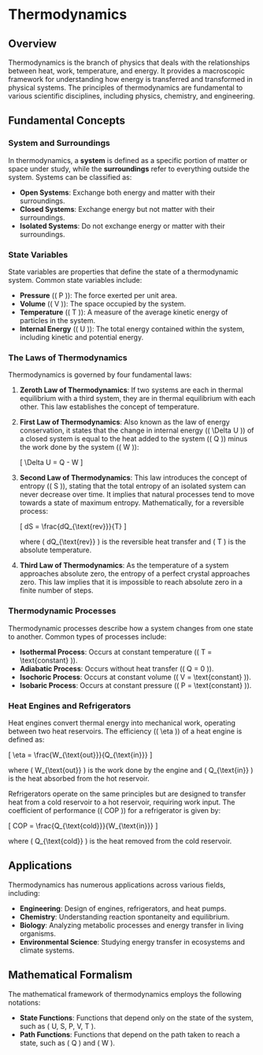 
# Thermodynamics

## Overview
Thermodynamics is the branch of physics that deals with the relationships between heat, work, temperature, and energy. It provides a macroscopic framework for understanding how energy is transferred and transformed in physical systems. The principles of thermodynamics are fundamental to various scientific disciplines, including physics, chemistry, and engineering.

## Fundamental Concepts

### System and Surroundings
In thermodynamics, a **system** is defined as a specific portion of matter or space under study, while the **surroundings** refer to everything outside the system. Systems can be classified as:

- **Open Systems**: Exchange both energy and matter with their surroundings.
- **Closed Systems**: Exchange energy but not matter with their surroundings.
- **Isolated Systems**: Do not exchange energy or matter with their surroundings.

### State Variables
State variables are properties that define the state of a thermodynamic system. Common state variables include:

- **Pressure** (\( P \)): The force exerted per unit area.
- **Volume** (\( V \)): The space occupied by the system.
- **Temperature** (\( T \)): A measure of the average kinetic energy of particles in the system.
- **Internal Energy** (\( U \)): The total energy contained within the system, including kinetic and potential energy.

### The Laws of Thermodynamics
Thermodynamics is governed by four fundamental laws:

1. **Zeroth Law of Thermodynamics**: If two systems are each in thermal equilibrium with a third system, they are in thermal equilibrium with each other. This law establishes the concept of temperature.

2. **First Law of Thermodynamics**: Also known as the law of energy conservation, it states that the change in internal energy (\( \Delta U \)) of a closed system is equal to the heat added to the system (\( Q \)) minus the work done by the system (\( W \)):

   \[
   \Delta U = Q - W
   \]

3. **Second Law of Thermodynamics**: This law introduces the concept of entropy (\( S \)), stating that the total entropy of an isolated system can never decrease over time. It implies that natural processes tend to move towards a state of maximum entropy. Mathematically, for a reversible process:

   \[
   dS = \frac{dQ_{\text{rev}}}{T}
   \]

   where \( dQ_{\text{rev}} \) is the reversible heat transfer and \( T \) is the absolute temperature.

4. **Third Law of Thermodynamics**: As the temperature of a system approaches absolute zero, the entropy of a perfect crystal approaches zero. This law implies that it is impossible to reach absolute zero in a finite number of steps.

### Thermodynamic Processes
Thermodynamic processes describe how a system changes from one state to another. Common types of processes include:

- **Isothermal Process**: Occurs at constant temperature (\( T = \text{constant} \)).
- **Adiabatic Process**: Occurs without heat transfer (\( Q = 0 \)).
- **Isochoric Process**: Occurs at constant volume (\( V = \text{constant} \)).
- **Isobaric Process**: Occurs at constant pressure (\( P = \text{constant} \)).

### Heat Engines and Refrigerators
Heat engines convert thermal energy into mechanical work, operating between two heat reservoirs. The efficiency (\( \eta \)) of a heat engine is defined as:

\[
\eta = \frac{W_{\text{out}}}{Q_{\text{in}}}
\]

where \( W_{\text{out}} \) is the work done by the engine and \( Q_{\text{in}} \) is the heat absorbed from the hot reservoir.

Refrigerators operate on the same principles but are designed to transfer heat from a cold reservoir to a hot reservoir, requiring work input. The coefficient of performance (\( COP \)) for a refrigerator is given by:

\[
COP = \frac{Q_{\text{cold}}}{W_{\text{in}}}
\]

where \( Q_{\text{cold}} \) is the heat removed from the cold reservoir.

## Applications
Thermodynamics has numerous applications across various fields, including:

- **Engineering**: Design of engines, refrigerators, and heat pumps.
- **Chemistry**: Understanding reaction spontaneity and equilibrium.
- **Biology**: Analyzing metabolic processes and energy transfer in living organisms.
- **Environmental Science**: Studying energy transfer in ecosystems and climate systems.

## Mathematical Formalism
The mathematical framework of thermodynamics employs the following notations:

- **State Functions**: Functions that depend only on the state of the system, such as \( U, S, P, V, T \).
- **Path Functions**: Functions that depend on the path taken to reach a state, such as \( Q \) and \( W \).

